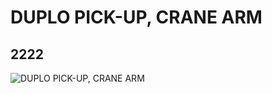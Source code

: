 # DUPLO PICK-UP, CRANE ARM
## 2222
![DUPLO PICK-UP, CRANE ARM](https://lc-www-live-s.legocdn.com/media/bricks/5/2/222224.jpg)